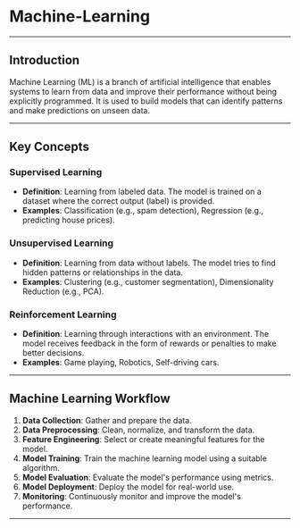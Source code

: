 # Machine-Learning
---

## Introduction

Machine Learning (ML) is a branch of artificial intelligence that enables systems to learn from data and improve their performance without being explicitly programmed. It is used to build models that can identify patterns and make predictions on unseen data.

---

## Key Concepts

### Supervised Learning
- **Definition**: Learning from labeled data. The model is trained on a dataset where the correct output (label) is provided.
- **Examples**: Classification (e.g., spam detection), Regression (e.g., predicting house prices).

### Unsupervised Learning
- **Definition**: Learning from data without labels. The model tries to find hidden patterns or relationships in the data.
- **Examples**: Clustering (e.g., customer segmentation), Dimensionality Reduction (e.g., PCA).

### Reinforcement Learning
- **Definition**: Learning through interactions with an environment. The model receives feedback in the form of rewards or penalties to make better decisions.
- **Examples**: Game playing, Robotics, Self-driving cars.

---

## Machine Learning Workflow

1. **Data Collection**: Gather and prepare the data.
2. **Data Preprocessing**: Clean, normalize, and transform the data.
3. **Feature Engineering**: Select or create meaningful features for the model.
4. **Model Training**: Train the machine learning model using a suitable algorithm.
5. **Model Evaluation**: Evaluate the model's performance using metrics.
6. **Model Deployment**: Deploy the model for real-world use.
7. **Monitoring**: Continuously monitor and improve the model's performance.

---
